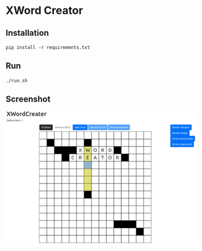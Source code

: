 # XWord Creator

## Installation
```
pip install -r requirements.txt
```

## Run
```
./run.sh
```

## Screenshot

![](screenshot.png)